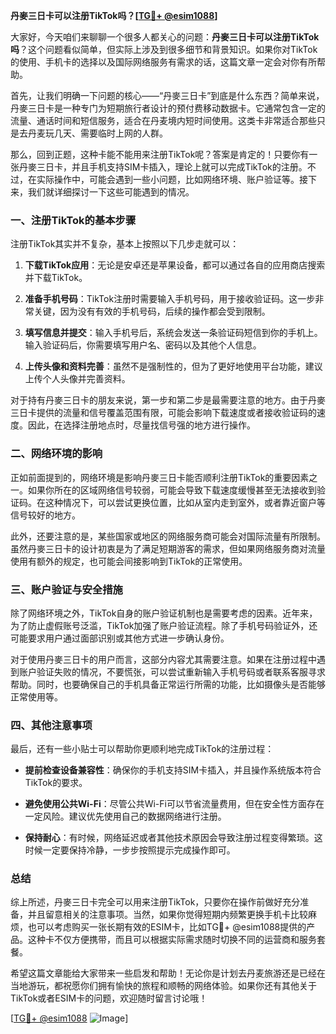 **丹麥三日卡可以注册TikTok吗？[[TG💪+ @esim1088](https://t.me/s/esim1088)]**

大家好，今天咱们来聊聊一个很多人都关心的问题：**丹麥三日卡可以注册TikTok吗**？这个问题看似简单，但实际上涉及到很多细节和背景知识。如果你对TikTok的使用、手机卡的选择以及国际网络服务有需求的话，这篇文章一定会对你有所帮助。

首先，让我们明确一下问题的核心——“丹麥三日卡”到底是什么东西？简单来说，丹麥三日卡是一种专门为短期旅行者设计的预付费移动数据卡。它通常包含一定的流量、通话时间和短信服务，适合在丹麦境内短时间使用。这类卡非常适合那些只是去丹麦玩几天、需要临时上网的人群。

那么，回到正题，这种卡能不能用来注册TikTok呢？答案是肯定的！只要你有一张丹麥三日卡，并且手机支持SIM卡插入，理论上就可以完成TikTok的注册。不过，在实际操作中，可能会遇到一些小问题，比如网络环境、账户验证等。接下来，我们就详细探讨一下这些可能遇到的情况。

### 一、注册TikTok的基本步骤

注册TikTok其实并不复杂，基本上按照以下几步走就可以：

1. **下载TikTok应用**：无论是安卓还是苹果设备，都可以通过各自的应用商店搜索并下载TikTok。
   
2. **准备手机号码**：TikTok注册时需要输入手机号码，用于接收验证码。这一步非常关键，因为没有有效的手机号码，后续的操作都会受到限制。

3. **填写信息并提交**：输入手机号后，系统会发送一条验证码短信到你的手机上。输入验证码后，你需要填写用户名、密码以及其他个人信息。

4. **上传头像和资料完善**：虽然不是强制性的，但为了更好地使用平台功能，建议上传个人头像并完善资料。

对于持有丹麥三日卡的朋友来说，第一步和第二步是最需要注意的地方。由于丹麥三日卡提供的流量和信号覆盖范围有限，可能会影响下载速度或者接收验证码的速度。因此，在选择注册地点时，尽量找信号强的地方进行操作。

### 二、网络环境的影响

正如前面提到的，网络环境是影响丹麥三日卡能否顺利注册TikTok的重要因素之一。如果你所在的区域网络信号较弱，可能会导致下载速度缓慢甚至无法接收到验证码。在这种情况下，可以尝试更换位置，比如从室内走到室外，或者靠近窗户等信号较好的地方。

此外，还要注意的是，某些国家或地区的网络服务商可能会对国际流量有所限制。虽然丹麥三日卡的设计初衷是为了满足短期游客的需求，但如果网络服务商对流量使用有额外的规定，也可能会间接影响到TikTok的正常使用。

### 三、账户验证与安全措施

除了网络环境之外，TikTok自身的账户验证机制也是需要考虑的因素。近年来，为了防止虚假账号泛滥，TikTok加强了账户验证流程。除了手机号码验证外，还可能要求用户通过面部识别或其他方式进一步确认身份。

对于使用丹麥三日卡的用户而言，这部分内容尤其需要注意。如果在注册过程中遇到账户验证失败的情况，不要慌张，可以尝试重新输入手机号码或者联系客服寻求帮助。同时，也要确保自己的手机具备正常运行所需的功能，比如摄像头是否能够正常使用等。

### 四、其他注意事项

最后，还有一些小贴士可以帮助你更顺利地完成TikTok的注册过程：

- **提前检查设备兼容性**：确保你的手机支持SIM卡插入，并且操作系统版本符合TikTok的要求。
  
- **避免使用公共Wi-Fi**：尽管公共Wi-Fi可以节省流量费用，但在安全性方面存在一定风险。建议优先使用自己的数据网络进行注册。

- **保持耐心**：有时候，网络延迟或者其他技术原因会导致注册过程变得繁琐。这时候一定要保持冷静，一步步按照提示完成操作即可。

### 总结

综上所述，丹麥三日卡完全可以用来注册TikTok，只要你在操作前做好充分准备，并且留意相关的注意事项。当然，如果你觉得短期内频繁更换手机卡比较麻烦，也可以考虑购买一张长期有效的ESIM卡，比如TG💪+ @esim1088提供的产品。这种卡不仅方便携带，而且可以根据实际需求随时切换不同的运营商和服务套餐。

希望这篇文章能给大家带来一些启发和帮助！无论你是计划去丹麦旅游还是已经在当地游玩，都祝愿你们拥有愉快的旅程和顺畅的网络体验。如果你还有其他关于TikTok或者ESIM卡的问题，欢迎随时留言讨论哦！

[[TG💪+ @esim1088](https://t.me/s/esim1088) ![Image](https://i.postimg.cc/4NQfJmqS/Snipaste-2025-05-13-00-14-12.png)]
